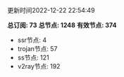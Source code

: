 更新时间2022-12-22 22:54:49

**总订阅: 73**
**总节点: 1248**
**有效节点: 374**
- ssr节点: 4
- trojan节点: 57
- ss节点: 121
- v2ray节点: 192
